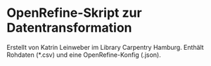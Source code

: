 # OpenRefine-Skript zur Datentransformation

Erstellt von Katrin Leinweber im Library Carpentry Hamburg.
Enthält Rohdaten (*.csv) und eine OpenRefine-Konfig (.json).
